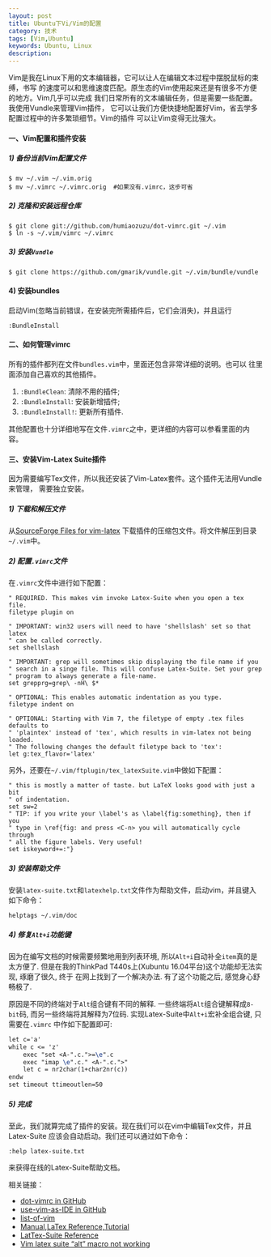 ```yaml
---
layout: post
title: Ubuntu下Vi/Vim的配置
category: 技术
tags: [Vim,Ubuntu]
keywords: Ubuntu, Linux
description: 
---
```


Vim是我在Linux下用的文本编辑器，它可以让人在编辑文本过程中摆脱鼠标的束缚，书写
的速度可以和思维速度匹配。原生态的Vim使用起来还是有很多不方便的地方。Vim几乎可以完成
我们日常所有的文本编辑任务，但是需要一些配置。我使用Vundle来管理Vim插件，
它可以让我们方便快捷地配置好Vim，省去学多配置过程中的许多繁琐细节。Vim的插件
可以让Vim变得无比强大。     


#### **一、Vim配置和插件安装**    

##### **1) 备份当前Vim配置文件**   

```shell
$ mv ~/.vim ~/.vim.orig
$ mv ~/.vimrc ~/.vimrc.orig  #如果没有.vimrc，这步可省
```

##### **2) 克隆和安装远程仓库**   

```shell
$ git clone git://github.com/humiaozuzu/dot-vimrc.git ~/.vim
$ ln -s ~/.vim/vimrc ~/.vimrc
```

##### **3) 安装`Vundle`**   

```shell
$ git clone https://github.com/gmarik/vundle.git ~/.vim/bundle/vundle
```

#### **4) 安装bundles**   
启动Vim(忽略当前错误，在安装完所需插件后，它们会消失)，并且运行   

```vim
:BundleInstall
```

#### **二、如何管理vimrc**   
所有的插件都列在文件`bundles.vim`中，里面还包含非常详细的说明。也可以
往里面添加自己喜欢的其他插件。   

1. `:BundleClean`: 清除不用的插件;
2. `:BundleInstall`: 安装新增插件;
3. `:BundleInstall!`: 更新所有插件.

其他配置也十分详细地写在文件`.vimrc`之中，更详细的内容可以参看里面的内容。


#### **三、安装Vim-Latex Suite插件**
因为需要编写Tex文件，所以我还安装了Vim-Latex套件。这个插件无法用Vundle来管理，
需要独立安装。   

##### **1) 下载和解压文件**
从[SourceForge Files for vim-latex](https://sourceforge.net/projects/vim-latex/files/)
下载插件的压缩包文件。将文件解压到目录`~/.vim`中。    

##### **2) 配置`.vimrc`文件**
在`.vimrc`文件中进行如下配置：   

```vim
" REQUIRED. This makes vim invoke Latex-Suite when you open a tex file.
filetype plugin on

" IMPORTANT: win32 users will need to have 'shellslash' set so that latex
" can be called correctly.
set shellslash

" IMPORTANT: grep will sometimes skip displaying the file name if you
" search in a singe file. This will confuse Latex-Suite. Set your grep
" program to always generate a file-name.
set grepprg=grep\ -nH\ $*

" OPTIONAL: This enables automatic indentation as you type.
filetype indent on

" OPTIONAL: Starting with Vim 7, the filetype of empty .tex files defaults to
" 'plaintex' instead of 'tex', which results in vim-latex not being loaded.
" The following changes the default filetype back to 'tex':
let g:tex_flavor='latex'

```

另外，还要在`~/.vim/ftplugin/tex_latexSuite.vim`中做如下配置：   

```vim
" this is mostly a matter of taste. but LaTeX looks good with just a bit
" of indentation.
set sw=2
" TIP: if you write your \label's as \label{fig:something}, then if you
" type in \ref{fig: and press <C-n> you will automatically cycle through
" all the figure labels. Very useful!
set iskeyword+=:"}
```

##### **3) 安装帮助文件**
安装`latex-suite.txt`和`latexhelp.txt`文件作为帮助文件，启动vim，并且键入
如下命令：   

```vim
helptags ~/.vim/doc
```

##### **4) 修复`Alt+i`功能键**
因为在编写文档的时候需要频繁地用到列表环境, 所以`Alt+i`自动补全`item`真的是太方便了.
但是在我的ThinkPad T440s上(Xubuntu 16.04平台)这个功能却无法实现, 琢磨了很久, 终于
在网上找到了一个解决办法. 有了这个功能之后, 感觉身心舒畅极了.   

原因是不同的终端对于`Alt`组合键有不同的解释. 一些终端将`Alt`组合键解释成`8-bit`码,
而另一些终端将其解释为7位码. 实现Latex-Suite中`Alt+i`宏补全组合键, 只需要在`.vimrc`
中作如下配置即可:   

```tex
let c='a'
while c <= 'z'
    exec "set <A-".c.">=\e".c
    exec "imap \e".c." <A-".c.">"
    let c = nr2char(1+char2nr(c))
endw
set timeout ttimeoutlen=50
```

##### **5) 完成**
至此，我们就算完成了插件的安装。现在我们可以在vim中编辑Tex文件，并且Latex-Suite
应该会自动启动。我们还可以通过如下命令：   

```vim
:help latex-suite.txt
```
来获得在线的Latex-Suite帮助文档。



相关链接：     

- [dot-vimrc in GitHub](https://github.com/humiaozuzu/dot-vimrc)   
- [use-vim-as-IDE in GitHub](https://github.com/yangyangwithgnu/use_vim_as_ide)   
- [list-of-vim](http://mirnazim.org/writings/vim-plugins-i-use/)    
- [Manual,LaTex Reference,Tutorial](http://vim-latex.sourceforge.net/index.php?subject=manual&title=Tutorial#tutorial)    
- [LatTex-Suite Reference](http://vim-latex.sourceforge.net/documentation/latex-suite.html#recommended-settings)    
- [Vim latex suite “alt” macro not working](https://tex.stackexchange.com/questions/130389/vim-latex-suite-alt-macro-not-working)
